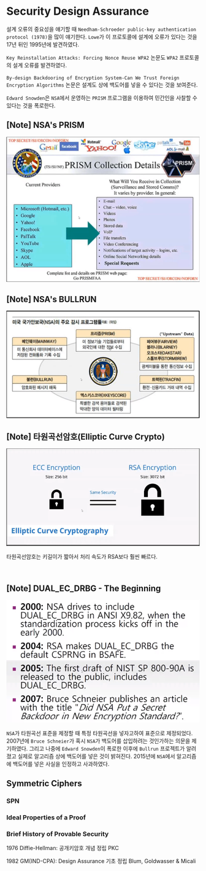 # Security Design Assurance
 
설계 오류의 중요성을 얘기할 때 `Needham-Schroeder public-key authentication protocol (1978)`을 많이 얘기한다. `Lowe`가 이 프로토콜에 설계에 오류가 있다는 것을 17년 뒤인 1995년에 발견하였다.

 `Key Reinstallation Attacks: Forcing Nonce Reuse WPA2` 논문도 `WPA2` 프로토콜의 설계 오류를 발견하였다.

 `By-design Backdooring of Encryption System-Can We Trust Foreign Encryption Algorithms` 논문은 설계도 상에 백도어를 넣을 수 있다는 것을 보여준다.

 `Edward Snowden`은 `NSA`에서 운영하는 `PRISM` 프로그램을 이용하여 민간인을 사찰할 수 있다는 것을 폭로한다.

## [Note] NSA's PRISM

<img src="../images/security-engineering-6-security-design-assurance-1.0.1.png?raw=true" alt="drawing" width="640"/>

<br/>

## [Note] NSA's BULLRUN

<img src="../images/security-engineering-6-security-design-assurance-1.0.2.png?raw=true" alt="drawing" width="640"/>

<br/>

## [Note] 타원곡선암호(Elliptic Curve Crypto)

<img src="../images/security-engineering-6-security-design-assurance-1.0.3.png?raw=true" alt="drawing" width="640"/>

<br/>

타원곡선암호는 키길이가 짧아서 처리 속도가 RSA보다 훨씬 빠르다.

<br/>

## [Note] DUAL_EC_DRBG - The Beginning

<img src="../images/security-engineering-6-security-design-assurance-1.0.4.png?raw=true" alt="drawing" width="640"/>

<br/>

`NSA`가 타원곡선 표준을 제정할 때 특정 타원곡선을 넣자고하여 표준으로 제정되었다. 2007년에 `Bruce Schneier`가 혹시 `NSA`가 백도어를 삽입하려는 것인가하는 의문을 제기하였다. 그리고 나중에 `Edward Snowden`이 폭로한 이후에 `Bullrun` 프로젝트가 알려졌고 실제로 알고리즘 상에 백도어를 넣은 것이 밝혀진다. 2015년에 `NSA`에서 알고리즘에 백도어를 넣은 사실을 인정하고 사과하였다.


## Symmetric Ciphers

### SPN




### Ideal Properties of a Proof



### Brief History of Provable Security

1976 Diffie-Hellman: 공개키암호 개념 정립
PKC



1982 GM(IND-CPA): Design Assurance 기초 정립
Blum, Goldwasser & Micali